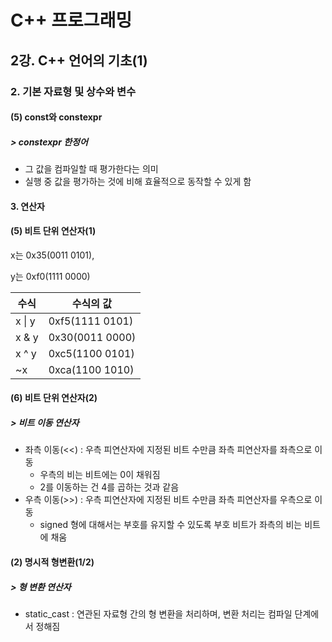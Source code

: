 # C++ 프로그래밍

## 2강. C++ 언어의 기초(1)

### 2. 기본 자료형 및 상수와 변수

#### (5) const와 constexpr

##### > constexpr 한정어

- 그 값을 컴파일할 때 평가한다는 의미
- 실행 중 값을 평가하는 것에 비해 효율적으로 동작할 수 있게 함

#### 3. 연산자

#### (5) 비트 단위 연산자(1)

x는 0x35(0011 0101),

y는 0xf0(1111 0000)

| 수식   | 수식의 값       |
| ------ | --------------- |
| x \| y | 0xf5(1111 0101) |
| x & y  | 0x30(0011 0000) |
| x ^ y  | 0xc5(1100 0101) |
| ~x     | 0xca(1100 1010) |

#### (6) 비트 단위 연산자(2)

##### > 비트 이동 연산자

- 좌측 이동(<<) : 우측 피연산자에 지정된 비트 수만큼 좌측 피연산자를 좌측으로 이동
  - 우측의 비는 비트에는 0이 채워짐
  - 2를 이동하는 건 4를 곱하는 것과 같음
- 우측 이동(>>) : 우측 피연산자에 지정된 비트 수만큼 좌측 피연산자를 우측으로 이동
  - signed 형에 대해서는 부호를 유지할 수 있도록 부호 비트가 좌측의 비는 비트에 채움

#### (2) 명시적 형변환(1/2)

##### > 형 변환 연산자

- static_cast : 연관된 자료형 간의 형 변환을 처리하며, 변환 처리는 컴파일 단계에서 정해짐
